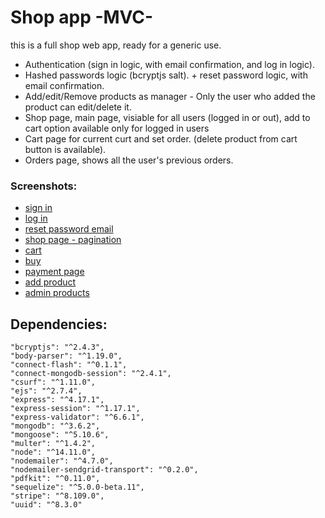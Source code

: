 # Shop app -MVC-
this is a full shop web app, ready for a generic use.

* Authentication (sign in logic, with email confirmation, and log in logic).
* Hashed passwords logic (bcryptjs salt). + reset password logic, with email confirmation.
* Add/edit/Remove products as manager - Only the user who added the product can edit/delete it.
* Shop page, main page, visiable for all users (logged in or out), add to cart option available only for logged in users
* Cart page for current curt and set order. (delete product from cart button is available).
* Orders page, shows all the user's previous orders.

### Screenshots:
* [sign in](https://i.ibb.co/FgsGkr4/signup.jpg)
* [log in](https://i.ibb.co/NWt0fVH/signin.jpg)
* [reset password email](https://i.ibb.co/5Tyw76L/passresetmail.jpg)
* [shop page - pagination](https://i.ibb.co/B3MDZQr/shop.jpg)
* [cart](https://i.ibb.co/wLmBF2F/cart.jpg)
* [buy](https://i.ibb.co/jf2fQrK/OrderNow.jpg)
* [payment page](https://i.ibb.co/sJ6cR0h/paypage.jpg)
* [add product](https://i.ibb.co/L134rcK/add-Product.jpg)
* [admin products](https://i.ibb.co/JKZ6W7b/Admin-Products.jpg)

## Dependencies:
    "bcryptjs": "^2.4.3",
    "body-parser": "^1.19.0",
    "connect-flash": "^0.1.1",
    "connect-mongodb-session": "^2.4.1",
    "csurf": "^1.11.0",
    "ejs": "^2.7.4",
    "express": "^4.17.1",
    "express-session": "^1.17.1",
    "express-validator": "^6.6.1",
    "mongodb": "^3.6.2",
    "mongoose": "^5.10.6",
    "multer": "^1.4.2",
    "node": "^14.11.0",
    "nodemailer": "^4.7.0",
    "nodemailer-sendgrid-transport": "^0.2.0",
    "pdfkit": "^0.11.0",
    "sequelize": "^5.0.0-beta.11",
    "stripe": "^8.109.0",
    "uuid": "^8.3.0"
